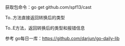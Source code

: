 获取包命令：go get github.com/spf13/cast

To..方法直接返回转换后的类型

To..E方法，返回转换后的类型和报错信息

参考 go每日一库：https://github.com/darjun/go-daily-lib